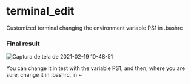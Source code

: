 # terminal_edit
Customized terminal changing the environment variable PS1 in .bashrc 

### Final result
![Captura de tela de 2021-02-19 10-48-51](https://user-images.githubusercontent.com/52335972/108512986-b744b800-72a0-11eb-8eba-8c5d08d551cf.png)

You can change it in test with the variable PS1, and then, where you are sure, change it in .bashrc, in ~
